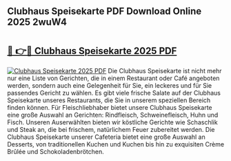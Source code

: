 ## Clubhaus Speisekarte PDF Download Online 2025 2wuW4

# <h2><a href="http://gcdgkmq.nevu.top/?p=Clubhaus+Speisekarte">🔗 👉🔴 Clubhaus Speisekarte 2025 PDF</a></h2>

[![Clubhaus Speisekarte 2025 PDF](https://i.imgur.com/dBaPXMq.png)](http://gcdgkmq.nevu.top/?p=Clubhaus+Speisekarte)
Die Clubhaus Speisekarte ist nicht mehr nur eine Liste von Gerichten, die in einem Restaurant oder Café angeboten werden, sondern auch eine Gelegenheit für Sie, ein leckeres und für Sie passendes Gericht zu wählen. Es gibt viele frische Salate auf der Clubhaus Speisekarte unseres Restaurants, die Sie in unserem speziellen Bereich finden können. Für Fleischliebhaber bietet unsere Clubhaus Speisekarte eine große Auswahl an Gerichten: Rindfleisch, Schweinefleisch, Huhn und Fisch. Unseren Auserwählten bieten wir köstliche Gerichte wie Schaschlik und Steak an, die bei frischem, natürlichem Feuer zubereitet werden. Die Clubhaus Speisekarte unserer Cafeteria bietet eine große Auswahl an Desserts, von traditionellen Kuchen und Kuchen bis hin zu exquisiten Crème Brûlée und Schokoladenbrötchen.
